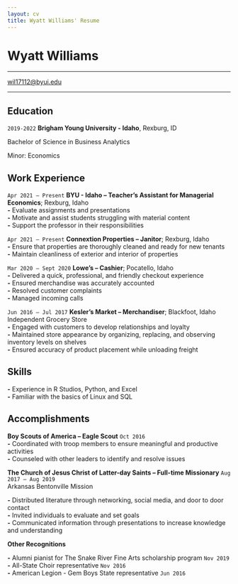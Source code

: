 ```yaml
---
layout: cv
title: Wyatt Williams' Resume
---
```

# Wyatt Williams

-----
<div id="webaddress">
<a href="mailto: wil17112@byui.edu">wil17112@byui.edu</a>
</div>

<!-- https://www.monique.tech/the-art-of-markdown -->

---
## Education 

`2019-2022`
__Brigham Young University - Idaho__, Rexburg, ID

Bachelor of Science in Business Analytics	

Minor: Economics 

## Work Experience

`Apr 2021 – Present`
__BYU - Idaho – Teacher’s Assistant for Managerial Economics__; Rexburg, Idaho        
__-__ Evaluate assignments and presentations      
__-__ Motivate and assist students struggling with material content     
__-__ Support the professor in their responsibilities     
     

`Apr 2021 – Present`
__Connextion Properties – Janitor__; Rexburg, Idaho	         
__-__ Ensure that properties are thoroughly cleaned and ready for new tenants      
__-__ Maintain cleanliness of exterior and interior of properties      

`Mar 2020 – Sept 2020`
__Lowe’s – Cashier__; Pocatello, Idaho           
__-__ Delivered a quick, professional, and friendly checkout experience      
__-__ Ensured merchandise was accurately accounted     
__-__ Resolved customer complaints     
__-__ Managed incoming calls

`Jun 2016 – Jul 2017`
__Kesler’s Market – Merchandiser__; Blackfoot, Idaho      
Independent Grocery Store      
__-__ Engaged with customers to develop relationships and loyalty     
__-__ Maintained store appearance by organizing, replacing, and observing inventory levels on shelves     
__-__ Ensured accuracy of product placement while unloading freight     

## Skills
__-__ Experience in R Studios, Python, and Excel     
__-__ Familiar with the basics of Linux and SQL     


## Accomplishments

__Boy Scouts of America – Eagle Scout__	     `Oct 2016`     
__-__ Coordinated with troop members to ensure meaningful and productive activities     
__-__ Counseled with other leaders to identify and resolve issues      

__The Church of Jesus Christ of Latter-day Saints – Full-time Missionary__     	`Aug 2017 – Aug 2019`     
Arkansas Bentonville Mission

__-__ Distributed literature through networking, social media, and door to door contact     
__-__ Invited individuals to evaluate and set goals     
__-__ Communicated information through presentations to increase knowledge and understanding

__Other Recognitions__	

__-__ Alumni pianist for The Snake River Fine Arts scholarship program      `Nov 2019`       
__-__ All-State Choir representative     	 `Nov 2016`      
__-__ American Legion - Gem Boys State representative      `Jun 2016`	          


<!-- ### Footer

Last updated: May 2013 -->


